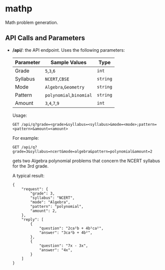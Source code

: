 # mathp
Math problem generation.

## API Calls and Parameters
- **/api/**:
    the API endpoint. Uses the following parameters:

    | Parameter |    Sample Values        |    Type     |
    |-----------|-------------------------|-------------|
    | Grade     |    `5`,`3`,`6`          |    `int`    |
    | Syllabus  |   `NCERT`,`CBSE`        |   `string`  |
    | Mode      |`Algebra`,`Geometry`     |   `string`  |
    | Pattern   | `polynomial`,`binomial` |   `string`  |
    | Amount    |   `3`,`4`,`7`,`9`       |   `int`     |

    Usage:
    ```
    GET /api/q?grade=<grade>&syllabus=<syllabus>&mode=<mode>;pattern=<pattern>&amount=<amount>
    ```
    For example:
    ```
    GET /api/q?grade=3&syllabus=ncert&mode=algebra&pattern=polynomial&amount=2
    ```
    gets two Algebra polynomial problems that concern the NCERT syllabus for the 3rd grade.
    
    A typical result:
    ```
    {
        "request": {
            "grade": 3,
            "syllabus": "NCERT",
            "mode": "Algebra",
            "pattern": "polynomial",
            "amount": 2,
        },
        "reply": [
            {
                "question": "2ca²b + 4b²ca²",
                "answer": "3ca²b + 4b²",
            },
            {
                "question": "7x - 3x",
                "answer": "4x",
            }
        ]
    }
    ```